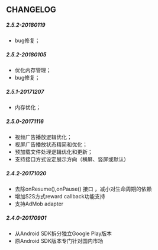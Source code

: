 ## CHANGELOG

##### 2.5.2-20180119
* bug修复；

##### 2.5.2-20180105
* 优化内存管理；
* bug修复；

##### 2.5.1-20171207
* 内存优化；

##### 2.5.0-20171116
* 视频广告播放逻辑优化；
* 视屏广告播放状态精简和优化；
* 预加载文件处理逻辑优化和更新；
* 支持接口方式设定展示方向（横屏、竖屏或默认）

##### 2.4.2-20171020
* 去除onResume(),onPause() 接口 ，减小对生命周期的依赖
* 增加S2S方式reward callback功能支持
* 支持AdMob adapter

##### 2.4.0-20170901
* 从Android SDK拆分独立Google Play版本
* 原Android SDK版本专门针对国内市场

